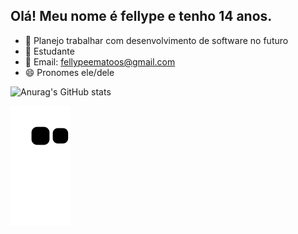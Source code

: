 ## Olá! Meu nome é fellype e tenho 14 anos.

- 🔭 Planejo trabalhar com desenvolvimento de software no futuro
- 🌱 Estudante
- 💬 Email: fellypeematoos@gmail.com
- 😄 Pronomes ele/dele

![Anurag's GitHub stats](https://github-readme-stats.vercel.app/api?username=marks14&show_icons=true&theme=marko)


<div>
  
![Snake animation](https://github.com/rafaballerini/rafaballerini/blob/output/github-contribution-grid-snake.svg)

  </div>
